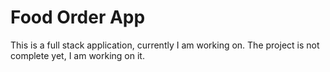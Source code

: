 # Food Order App

This is a full stack application, currently I am working on. The project is not complete yet, I am working on it.